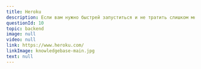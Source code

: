 ```yaml
---
title: Heroku
description: Если вам нужно быстрей запуститься и не тратить слишком много времени на setup backend-а, то Heroku самый лучший вариант. Например, вы можете настроить ваш Github repository так, чтобы он сразу пушился и компилился на Heroku. Так ваши изменения будут сразу Live.
questionId: 10
topic: backend
image: null
video: null
link: https://www.heroku.com/
linkImage: knowledgebase-main.jpg
text: null
---
```

